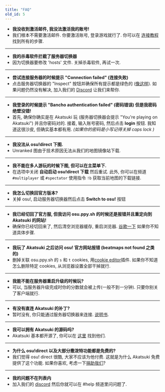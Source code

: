 ```yaml
---
title: "FAQ"
old_id: 5
---
```


- **我没收到激活邮件, 我没法激活我的账号!**
- 我们根本不需要激活邮件. 你要激活账号, 登录游戏就行了. 你可以在 [连接教程](/doc/connection_guide) 找到所有的步骤.

-----------------------

- **我的杀毒软件拦截了服务器切换器**
- 因为切换器要修改 'hosts' 文件. 关掉杀毒软件, 再试一次.

-----------------------

- **尝试连接服务器的时候提示 "Connection failed" (连接失败)**  
- 点击服务器切换器的 "Inspect" 按钮并确保所有提示都是绿色的 ([像这样](https://i.ibb.co/68TL6zT/Settings-Form.png)). 如果问题仍然没有解决, 加入我们的 [Discord](https://discord.gg/akatsuki) 让我们来帮你.

-----------------------

- **我登录的时候提示 "Bancho authentication failed" (密码错误) 但是我密码绝壁没错!**  
- 首先, 确保你确实是在 Akatsuki 玩 (服务器切换器会提示 "You're playing on Akatsuki") 并且你密码对的. 接着, 输入账号密码, 然后点击 **login** 按钮. 我知道这很沙皮, 但确实基本都有用. *(如果你的密码是小写记得关掉 caps lock )*

-----------------------

- **我没法从 osu!direct 下图.**
- Unranked 图由于技术原因无法从我们的地图镜像站下载.

-----------------------

- **我不能在多人游玩的时候下图, 但可以在主菜单下.**
- 在选项中关闭 **自动启动 osu!direct 下载** 然后重试. 此外, 你可以在频道 `#multiplayer` 或 `#spectator` 使用指令 `!b` 获取当前地图的下载链接.

-----------------------

- **我怎么切换回官方版本?**
- 关掉 osu!, 启动服务器切换器然后点击 **Switch to osu!** 按钮

-----------------------

- **我已经切回了官方服, 但我访问 osu.ppy.sh 的时候还是报错并且重定向到 Akatsuki 的网站!**
- 确保你已经切回来了, 然后清空浏览器缓存, 重启浏览器. [谷歌一下](http://lmgtfy.com/?q=How+to+empty+browser+cache) 如果你不知道具体步骤.

-----------------------

- **我玩了 Akatsuki 之后访问 osu! 官方网站报错 (beatmaps not found 之类的)**
- 删掉关联 osu.ppy.sh 的 `s` 和 `t` cookies, 用[cookie editor](https://chrome.google.com/webstore/detail/editthiscookie/fngmhnnpilhplaeedifhccceomclgfbg)插件. 如果你不知道怎么删除特定 cookies, 从浏览器设置全部干掉就行.

-----------------------

- **我能不能在服务器重启升级的时候玩?**
- 可以, 当服务器升级完成时你的分数就会被上传(一般不到一分钟). 只要你别关了客户端就行.

-----------------------

- **有没有直连 Akatsuki 的补丁?**
- 暂时没有, 你只能通过服务器切换器来连接. [说明书](https://akatsuki.pw/doc/1).

-----------------------

- **我可以拥有 Akatsuki 的源码吗?**
-  Akatsuki 基本都开源了, 你可以在 [这里](https://github.com/osuAkatsuki/) 找到他们.

-----------------------

- **为什么 osu!direct 以及大部分撒泼特功能都是免费的?**
- 我们觉得 osu! direct 很酷, 大家不应该为他付费. 这就是为什么 Akatsuki 免费提供了这个功能. 如果你喜欢, 考虑一下[捐助我们](/donate)?

-----------------------

- **我的问题不在列表内**
- 加入我们的 [discord](https://discord.gg/akatsuki) 然后你就可以在 #help 频道里问问题了.